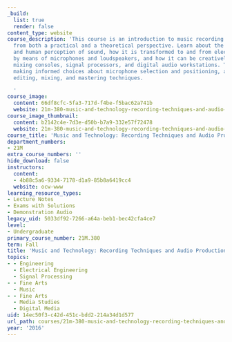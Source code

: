 ```yaml
---
_build:
  list: true
  render: false
content_type: website
course_description: 'This course is an introduction to music recording and audio production
  from both a practical and a theoretical perspective. Learn about the physical nature
  and human perception of sound, how it is transformed to and from electrical signals
  by means of microphones and loudspeakers, and how it can be creatively modeled through
  mixing consoles, signal processors, and digital audio workstations. The course covers
  making informed choices about microphone selection and positioning, and various
  editing, mixing, and mastering techniques.

  '
course_image:
  content: 66df8cfc-5fa3-717d-f4be-f5bac62a741b
  website: 21m-380-music-and-technology-recording-techniques-and-audio-production-fall-2016
course_image_thumbnail:
  content: b2142c4e-7d3e-d50b-b7a9-332e57f72478
  website: 21m-380-music-and-technology-recording-techniques-and-audio-production-fall-2016
course_title: 'Music and Technology: Recording Techniques and Audio Production'
department_numbers:
- 21M
extra_course_numbers: ''
hide_download: false
instructors:
  content:
  - 4b88c5a6-9334-7178-d1a9-85b8a6419cc4
  website: ocw-www
learning_resource_types:
- Lecture Notes
- Exams with Solutions
- Demonstration Audio
legacy_uid: 5033df92-7266-a64a-beb1-bec42cfa4ce7
level:
- Undergraduate
primary_course_number: 21M.380
term: Fall
title: 'Music and Technology: Recording Techniques and Audio Production'
topics:
- - Engineering
  - Electrical Engineering
  - Signal Processing
- - Fine Arts
  - Music
- - Fine Arts
  - Media Studies
  - Digital Media
uid: 14ec50f3-c42d-451c-bdd2-214a34d1d577
url_path: courses/21m-380-music-and-technology-recording-techniques-and-audio-production-fall-2016
year: '2016'
---
```

